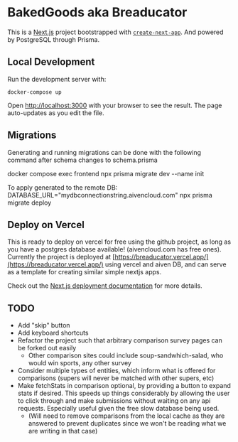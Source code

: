 # BakedGoods aka Breaducator

This is a [Next.js](https://nextjs.org) project bootstrapped with [`create-next-app`](https://nextjs.org/docs/app/api-reference/cli/create-next-app). And powered by PostgreSQL through Prisma.

## Local Development

Run the development server with:

`docker-compose up`

Open [http://localhost:3000](http://localhost:3000) with your browser to see the result. The page auto-updates as you edit the file.

## Migrations

Generating and running migrations can be done with the following command after schema changes to schema.prisma

docker compose exec frontend npx prisma migrate dev --name init

To apply generated to the remote DB:
DATABASE_URL="mydbconnectionstring.aivencloud.com" npx prisma migrate deploy

## Deploy on Vercel

This is ready to deploy on vercel for free using the github project, as long as you have a postgres database available! (aivencloud.com has free ones). Currently the project is deployed at [https://breaducator.vercel.app/](https://breaducator.vercel.app/) using vercel and aiven DB, and can serve as a template for creating similar simple nextjs apps.  

Check out the [Next.js deployment documentation](https://nextjs.org/docs/app/building-your-application/deploying) for more details.


## TODO
* Add "skip" button
* Add keyboard shortcuts
* Refactor the project such that arbitrary comparison survey pages can be forked out easily
    * Other comparison sites could include soup-sandwhich-salad, who would win sports, any other survey 
* Consider multiple types of entities, which inform what is offered for comparisons (supers will never be matched with other supers, etc)
* Make fetchStats in comparison optional, by providing a button to expand stats if desired. This speeds up things considerably by allowing the user to click through and make submissions without waiting on any api requests. Especially useful given the free slow database being used.
  * (Will need to remove comparisons from the local cache as they are answered to prevent duplicates since we won't be reading what we are writing in that case)
